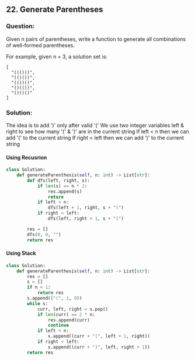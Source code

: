 ## 22. Generate Parentheses

### Question:
 Given n pairs of parentheses, write a function to generate all combinations of well-formed parentheses.

For example, given n = 3, a solution set is:

```
[
  "((()))",
  "(()())",
  "(())()",
  "()(())",
  "()()()"
]
```

### Solution:
The idea is to add ')' only after valid '('
We use two integer variables left & right to see how many '(' & ')' are in the current string
If left < n then we can add '(' to the current string
If right < left then we can add ')' to the current string

#### Using Recusrion
``` python
class Solution:
    def generateParenthesis(self, n: int) -> List[str]:
        def dfs(left, right, s):
            if len(s) == n * 2:
                res.append(s)
                return
            if left < n:
                dfs(left + 1, right, s + "(")
            if right < left:
                dfs(left, right + 1, s + ")")

        res = []
        dfs(0, 0, "")
        return res
```
#### Using Stack
``` python
class Solution:
    def generateParenthesis(self, n: int) -> List[str]:
        res = []
        s = []
        if n < 1:
            return res
        s.append(("(", 1, 0))
        while s:
            curr, left, right = s.pop()
            if len(curr) == 2 * n:
                res.append(curr)
                continue
            if left < n:
                s.append((curr + "(", left + 1, right))
            if right < left:
                s.append((curr + ")", left, right + 1))
        return res
```
